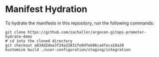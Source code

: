 # Manifest Hydration

To hydrate the manifests in this repository, run the following commands:

```shell
git clone https://github.com/zachaller/argocon-gitops-promoter-hydrate-demo
# cd into the cloned directory
git checkout a034d2dea3f24a32831fe0dfeb06ca4feca18a38
kustomize build ./user-configuration/staging/integration
```
